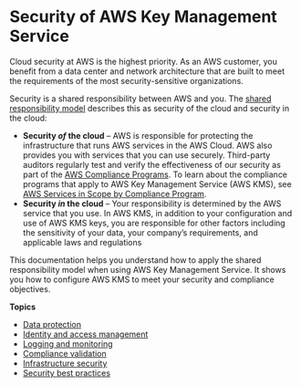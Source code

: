 # Security of AWS Key Management Service<a name="kms-security"></a>

Cloud security at AWS is the highest priority\. As an AWS customer, you benefit from a data center and network architecture that are built to meet the requirements of the most security\-sensitive organizations\.

Security is a shared responsibility between AWS and you\. The [shared responsibility model](http://aws.amazon.com/compliance/shared-responsibility-model/) describes this as security of the cloud and security in the cloud:
+ **Security *of* the cloud** – AWS is responsible for protecting the infrastructure that runs AWS services in the AWS Cloud\. AWS also provides you with services that you can use securely\. Third\-party auditors regularly test and verify the effectiveness of our security as part of the [AWS Compliance Programs](http://aws.amazon.com/compliance/programs/)\. To learn about the compliance programs that apply to AWS Key Management Service \(AWS KMS\), see [AWS Services in Scope by Compliance Program](http://aws.amazon.com/compliance/services-in-scope/)\.
+ **Security *in* the cloud** – Your responsibility is determined by the AWS service that you use\. In AWS KMS, in addition to your configuration and use of AWS KMS keys, you are responsible for other factors including the sensitivity of your data, your company’s requirements, and applicable laws and regulations 

This documentation helps you understand how to apply the shared responsibility model when using AWS Key Management Service\. It shows you how to configure AWS KMS to meet your security and compliance objectives\.

**Topics**
+ [Data protection](data-protection.md)
+ [Identity and access management](security-iam.md)
+ [Logging and monitoring](security-logging-monitoring.md)
+ [Compliance validation](kms-compliance.md)
+ [Infrastructure security](infrastructure-security.md)
+ [Security best practices](best-practices.md)
